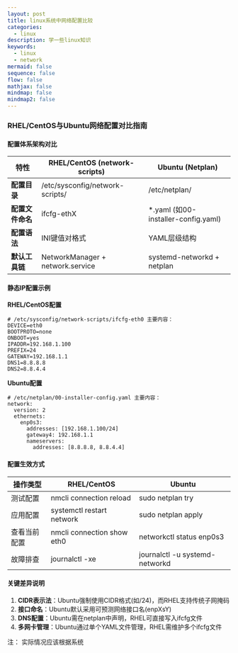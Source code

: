 ```yaml
---
layout: post
title: linux系统中网络配置比较
categories:
  - linux
description: 学一些linux知识
keywords:  
  - linux
  - network
mermaid: false
sequence: false
flow: false
mathjax: false
mindmap: false
mindmap2: false
---
```




### **RHEL/CentOS与Ubuntu网络配置对比指南**

#### 配置体系架构对比

| 特性                | RHEL/CentOS (network-scripts)       | Ubuntu (Netplan)                  |
|---------------------|-------------------------------------|-----------------------------------|
| **配置目录**        | /etc/sysconfig/network-scripts/     | /etc/netplan/                     |
| **配置文件命名**    | ifcfg-ethX                          | *.yaml (如00-installer-config.yaml)|
| **配置语法**        | INI键值对格式                       | YAML层级结构                      |
| **默认工具链**      | NetworkManager + network.service    | systemd-networkd + netplan        |

#### 静态IP配置示例

**RHEL/CentOS配置**

```
# /etc/sysconfig/network-scripts/ifcfg-eth0 主要内容：
DEVICE=eth0
BOOTPROTO=none
ONBOOT=yes
IPADDR=192.168.1.100
PREFIX=24
GATEWAY=192.168.1.1
DNS1=8.8.8.8
DNS2=8.8.4.4
```

**Ubuntu配置**

```
# /etc/netplan/00-installer-config.yaml 主要内容：
network:
  version: 2
  ethernets:
    enp0s3:
      addresses: [192.168.1.100/24]
      gateway4: 192.168.1.1
      nameservers:
        addresses: [8.8.8.8, 8.8.4.4]
```

#### 配置生效方式

| 操作类型          | RHEL/CentOS                     | Ubuntu                          |
|-------------------|---------------------------------|---------------------------------|
| 测试配置          | nmcli connection reload         | sudo netplan try                |
| 应用配置          | systemctl restart network       | sudo netplan apply              |
| 查看当前配置      | nmcli connection show eth0      | networkctl status enp0s3        |
| 故障排查          | journalctl -xe                  | journalctl -u systemd-networkd  |

#### 关键差异说明

1. **CIDR表示法**：Ubuntu强制使用CIDR格式(如/24)，而RHEL支持传统子网掩码
2. **接口命名**：Ubuntu默认采用可预测网络接口名(enpXsY)
3. **DNS配置**：Ubuntu需在netplan中声明，RHEL可直接写入ifcfg文件
4. **多网卡管理**：Ubuntu通过单个YAML文件管理，RHEL需维护多个ifcfg文件


注： 实际情况应该根据系统